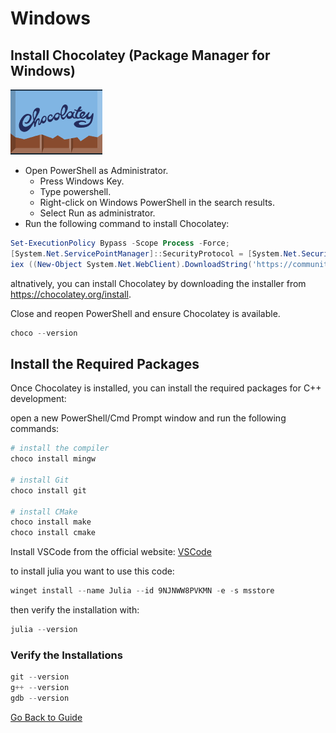 # Windows

## Install Chocolatey (Package Manager for Windows)

![Choocolatey Logo](./pics/chocolatey.png)

- Open PowerShell as Administrator.
  - Press Windows Key.
  - Type powershell.
  - Right-click on Windows PowerShell in the search results.
  - Select Run as administrator.
- Run the following command to install Chocolatey:

```powershell
Set-ExecutionPolicy Bypass -Scope Process -Force;
[System.Net.ServicePointManager]::SecurityProtocol = [System.Net.SecurityProtocolType]::Tls12;
iex ((New-Object System.Net.WebClient).DownloadString('https://community.chocolatey.org/install.ps1'))
```

altnatively, you can install Chocolatey by downloading the installer from  <https://chocolatey.org/install>.

Close and reopen PowerShell and ensure Chocolatey is available.

```powershell
choco --version
```

##  Install the Required Packages

Once Chocolatey is installed, you can install the required packages for C++ development:

open a new PowerShell/Cmd Prompt window and run the following commands:


```powershell
# install the compiler
choco install mingw

# install Git
choco install git

# install CMake
choco install make
choco install cmake
```

Install VSCode from the official website: [VSCode](https://code.visualstudio.com/)

to install julia you want to use this code:

```powershell
winget install --name Julia --id 9NJNWW8PVKMN -e -s msstore
```

then verify the installation with:

```powershell
julia --version
```

### Verify the Installations

```powershell
git --version
g++ --version
gdb --version
```

[Go Back to Guide](../Readme.md#installation-guide)
